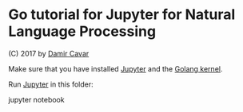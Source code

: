 # Go tutorial for Jupyter for Natural Language Processing

(C) 2017 by [Damir Cavar]

Make sure that you have installed [Jupyter] and the [Golang kernel](http://www.datadan.io/announcing-a-golang-kernel-for-jupyter-notebooks/).

Run [Jupyter] in this folder:

  jupyter notebook



[Damir Cavar]: http://damir.cavar.me/ "Damir Cavar homepage"
[Go]: https://golang.org/ "The Go Programming Language"
[Jupyter]: http://jupyter.org/ "Project Jupyter"
